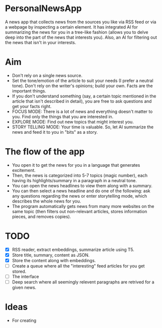 # PersonalNewsApp
A news app that collects news from the sources you like via RSS feed or via a webpage by inspecting a certain element. It has integrated AI for summarizing the news for you in a tree-like fashion (allows you to delve deep into the part of the news that interests you). 
Also, an AI for filtering out the news that isn't in your interests. 

# Aim 
- Don't rely on a single news source.
- Set the tone/emotion of the article to suit your needs (I prefer a neutral tone). Don't rely on the writer's opinions; build your own. Facts are the important things.
- If you don't understand something (say, a certain topic mentioned in the article that isn't described in detail), you are free to ask questions and get your facts right.
- FOCUS MODE: There is a lot of news and everything doesn't matter to you. Find only the things that you are interested in.
- EXPLORE MODE: Find out new topics that might interest you.
- STORY TELLING MODE: Your time is valuable. So, let AI summarize the news and feed it to you in "bits" as a story. 
  
# The flow of the app
- You open it to get the news for you in a language that generates excitement. 
- Then, the news is categorized into 5-7 topics (magic number), each having its highlights/summary in a paragraph in a neutral tone.
- You can open the news headlines to view them along with a summary.
- You can then select a news headline and do one of the following: ask any questions regarding the news or enter storytelling mode, which describes the whole news for you.
- The program automatically gets news from many more websites on the same topic (then filters out non-relevant articles, stores information pieces, and removes copies). 

# TODO
- [x] RSS reader, extract embeddings, summarize article using T5.
- [x] Store title, summary, content as JSON.
- [x] Store the content along with embeddings. 
- [ ] Create a queue where all the "interesting" feed articles for you get stored.
- [ ] The interface 
- [ ] Deep search where all seemingly relevent paragraphs are retrived for a given news.

# Ideas
- For creating 